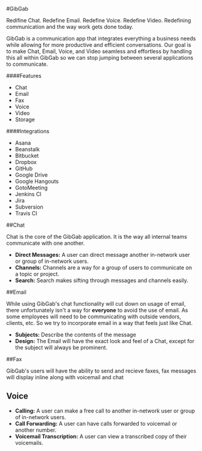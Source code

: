 #GibGab

Redifine Chat. Redefine Email. Redefine Voice. Redefine Video. Redefining communication and the way work gets done today.

GibGab is a communication app that integrates everything a business needs while allowing for more productive and efficient conversations. Our goal is to make Chat, Email, Voice, and Video seamless and effortless by handling this all within GibGab so we can stop jumping between several applications to communicate.

####Features

* Chat
* Email
* Fax
* Voice
* Video
* Storage

####Integrations

* Asana
* Beanstalk
* Bitbucket
* Dropbox
* GitHub
* Google Drive
* Google Hangouts
* GotoMeeting
* Jenkins CI
* Jira
* Subversion
* Travis CI

##Chat

Chat is the core of the GibGab application. It is the way all internal teams communicate with one another.

* **Direct Messages:** A user can direct message another in-network user or group of in-network users.
* **Channels:** Channels are a way for a group of users to communicate on a topic or project.
* **Search:** Search makes sifting through messages and channels easily.

##Email

While using GibGab's chat functionality will cut down on usage of email, there unfortunately isn't a way for **everyone** to avoid the use of email. As some employees will need to be communicating with outside vendors, clients, etc. So we try to incorporate email in a way that feels just like Chat.

* **Subjects:** Describe the contents of the message
* **Design:** The Email will have the exact look and feel of a Chat, except for the subject will always be prominent.

##Fax

GibGab's users will have the ability to send and recieve faxes, fax messages will display inline along with voicemail and chat

## Voice

* **Calling:** A user can make a free call to another in-network user or group of in-network users.
* **Call Forwarding:** A user can have calls forwarded to voicemail or another number.
* **Voicemail Transcription:** A user can view a transcribed copy of their voicemails.
